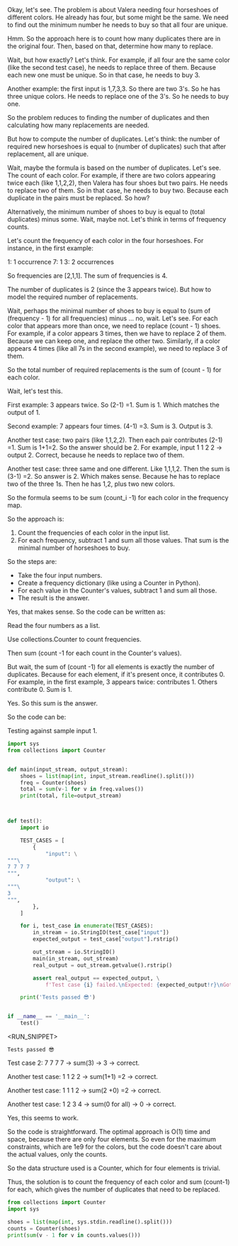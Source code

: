 <think>
Okay, let's see. The problem is about Valera needing four horseshoes of different colors. He already has four, but some might be the same. We need to find out the minimum number he needs to buy so that all four are unique.

Hmm. So the approach here is to count how many duplicates there are in the original four. Then, based on that, determine how many to replace.

Wait, but how exactly? Let's think. For example, if all four are the same color (like the second test case), he needs to replace three of them. Because each new one must be unique. So in that case, he needs to buy 3.

Another example: the first input is 1,7,3,3. So there are two 3's. So he has three unique colors. He needs to replace one of the 3's. So he needs to buy one.

So the problem reduces to finding the number of duplicates and then calculating how many replacements are needed.

But how to compute the number of duplicates. Let's think: the number of required new horseshoes is equal to (number of duplicates) such that after replacement, all are unique.

Wait, maybe the formula is based on the number of duplicates. Let's see. The count of each color. For example, if there are two colors appearing twice each (like 1,1,2,2), then Valera has four shoes but two pairs. He needs to replace two of them. So in that case, he needs to buy two. Because each duplicate in the pairs must be replaced. So how?

Alternatively, the minimum number of shoes to buy is equal to (total duplicates) minus some. Wait, maybe not. Let's think in terms of frequency counts.

Let's count the frequency of each color in the four horseshoes. For instance, in the first example:

1: 1 occurrence
7: 1
3: 2 occurrences

So frequencies are [2,1,1]. The sum of frequencies is 4.

The number of duplicates is 2 (since the 3 appears twice). But how to model the required number of replacements.

Wait, perhaps the minimal number of shoes to buy is equal to (sum of (frequency - 1) for all frequencies) minus ... no, wait. Let's see. For each color that appears more than once, we need to replace (count - 1) shoes. For example, if a color appears 3 times, then we have to replace 2 of them. Because we can keep one, and replace the other two. Similarly, if a color appears 4 times (like all 7s in the second example), we need to replace 3 of them.

So the total number of required replacements is the sum of (count - 1) for each color.

Wait, let's test this.

First example: 3 appears twice. So (2-1) =1. Sum is 1. Which matches the output of 1.

Second example: 7 appears four times. (4-1) =3. Sum is 3. Output is 3.

Another test case: two pairs (like 1,1,2,2). Then each pair contributes (2-1) =1. Sum is 1+1=2. So the answer should be 2. For example, input 1 1 2 2 → output 2. Correct, because he needs to replace two of them.

Another test case: three same and one different. Like 1,1,1,2. Then the sum is (3-1) =2. So answer is 2. Which makes sense. Because he has to replace two of the three 1s. Then he has 1,2, plus two new colors.

So the formula seems to be sum (count_i -1) for each color in the frequency map.

So the approach is:

1. Count the frequencies of each color in the input list.
2. For each frequency, subtract 1 and sum all those values. That sum is the minimal number of horseshoes to buy.

So the steps are:

- Take the four input numbers.
- Create a frequency dictionary (like using a Counter in Python).
- For each value in the Counter's values, subtract 1 and sum all those.
- The result is the answer.

Yes, that makes sense. So the code can be written as:

Read the four numbers as a list.

Use collections.Counter to count frequencies.

Then sum (count -1 for each count in the Counter's values).

But wait, the sum of (count -1) for all elements is exactly the number of duplicates. Because for each element, if it's present once, it contributes 0. For example, in the first example, 3 appears twice: contributes 1. Others contribute 0. Sum is 1.

Yes. So this sum is the answer.

So the code can be:

Testing against sample input 1.

```python
import sys
from collections import Counter


def main(input_stream, output_stream):
    shoes = list(map(int, input_stream.readline().split()))
    freq = Counter(shoes)
    total = sum(v-1 for v in freq.values())
    print(total, file=output_stream)



def test():
    import io

    TEST_CASES = [
        {
            "input": \
"""\
7 7 7 7
""",
            "output": \
"""\
3
""",
        }, 
    ]

    for i, test_case in enumerate(TEST_CASES):
        in_stream = io.StringIO(test_case["input"])
        expected_output = test_case["output"].rstrip()

        out_stream = io.StringIO()
        main(in_stream, out_stream)
        real_output = out_stream.getvalue().rstrip()

        assert real_output == expected_output, \
            f'Test case {i} failed.\nExpected: {expected_output!r}\nGot: {real_output!r}'

    print('Tests passed 😎')


if __name__ == '__main__':
    test()


```

<RUN_SNIPPET>
```output
Tests passed 😎

```

Test case 2: 7 7 7 7 → sum(3) → 3 → correct.

Another test case: 1 1 2 2 → sum(1+1) =2 → correct.

Another test case: 1 1 1 2 → sum(2 +0) =2 → correct.

Another test case: 1 2 3 4 → sum(0 for all) → 0 → correct.

Yes, this seems to work.

So the code is straightforward. The optimal approach is O(1) time and space, because there are only four elements. So even for the maximum constraints, which are 1e9 for the colors, but the code doesn't care about the actual values, only the counts.

So the data structure used is a Counter, which for four elements is trivial.

Thus, the solution is to count the frequency of each color and sum (count-1) for each, which gives the number of duplicates that need to be replaced.
</think>

```python
from collections import Counter
import sys

shoes = list(map(int, sys.stdin.readline().split()))
counts = Counter(shoes)
print(sum(v - 1 for v in counts.values()))
```
